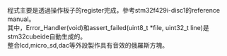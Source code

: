 程式主要是透過操作板子的register完成，參考stm32f429i-disc1的reference manual。  
其中，Error_Handler(void)和assert_failed(uint8_t *file, uint32_t line)是stm32cubeide自動生成的。  
整合lcd,micro_sd,dac等外設製作具有音效的俄羅斯方塊。  

